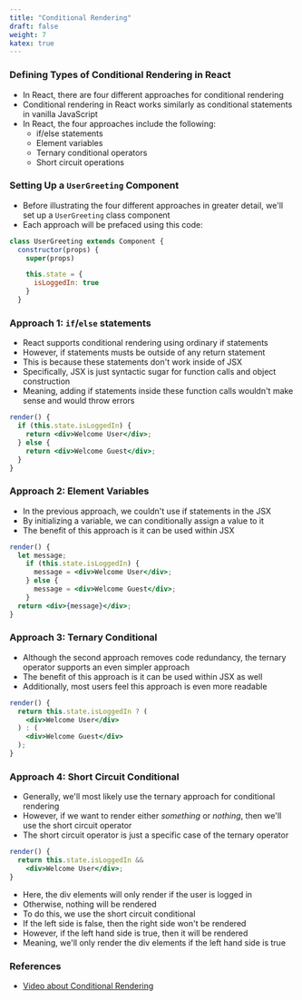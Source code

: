 ```yaml
---
title: "Conditional Rendering"
draft: false
weight: 7
katex: true
---
```


### Defining Types of Conditional Rendering in React
- In React, there are four different approaches for conditional rendering
- Conditional rendering in React works similarly as conditional statements in vanilla JavaScript
- In React, the four approaches include the following:
	- if/else statements
	- Element variables
	- Ternary conditional operators
	- Short circuit operations

### Setting Up a `UserGreeting` Component
- Before illustrating the four different approaches in greater detail, we'll set up a `UserGreeting` class component
- Each approach will be prefaced using this code:

```jsx
class UserGreeting extends Component {
  constructor(props) {
    super(props)

    this.state = {
      isLoggedIn: true
    }
  }
```

### Approach 1: `if`/`else` statements
- React supports conditional rendering using ordinary if statements
- However, if statements musts be outside of any return statement
- This is because these statements don't work inside of JSX
- Specifically, JSX is just syntactic sugar for function calls and object construction
- Meaning, adding if statements inside these function calls wouldn't make sense and would throw errors

```jsx
render() {
  if (this.state.isLoggedIn) {
    return <div>Welcome User</div>;
  } else {
    return <div>Welcome Guest</div>;
  }
}
```

### Approach 2: Element Variables
- In the previous approach, we couldn't use if statements in the JSX
- By initializing a variable, we can conditionally assign a value to it
- The benefit of this approach is it can be used within JSX

```jsx
render() {
  let message;
    if (this.state.isLoggedIn) {
      message = <div>Welcome User</div>;
    } else {
      message = <div>Welcome Guest</div>;
    }
  return <div>{message}</div>;
}
```

### Approach 3: Ternary Conditional
- Although the second approach removes code redundancy, the ternary operator supports an even simpler approach
- The benefit of this approach is it can be used within JSX as well
- Additionally, most users feel this approach is even more readable

```jsx
render() {
  return this.state.isLoggedIn ? (
    <div>Welcome User</div>
  ) : (
    <div>Welcome Guest</div>
  );
}
```

### Approach 4: Short Circuit Conditional
- Generally, we'll most likely use the ternary approach for conditional rendering
- However, if we want to render either *something* or *nothing*, then we'll use the short circuit operator
- The short circuit operator is just a specific case of the ternary operator

```jsx
render() {
  return this.state.isLoggedIn && 
    <div>Welcome User</div>;
}
```

- Here, the div elements will only render if the user is logged in
- Otherwise, nothing will be rendered
- To do this, we use the short circuit conditional
- If the left side is false, then the right side won't be rendered
- However, if the left hand side is true, then it will be rendered
- Meaning, we'll only render the div elements if the left hand side is true

### References
- [Video about Conditional Rendering](https://www.youtube.com/watch?v=7o5FPaVA9m0&list=PLC3y8-rFHvwgg3vaYJgHGnModB54rxOk3&index=16)
